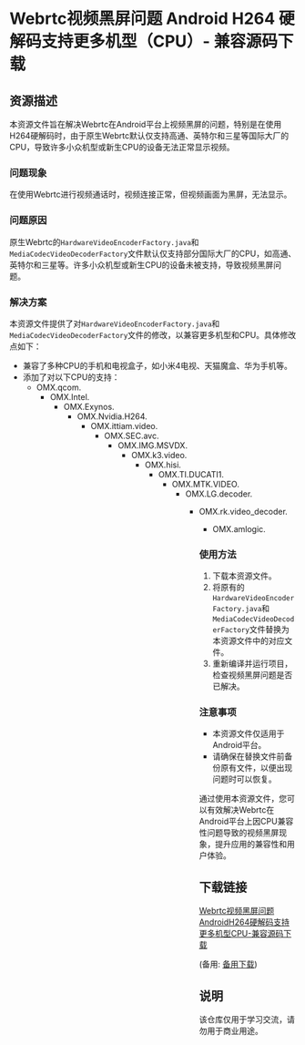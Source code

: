 # Webrtc视频黑屏问题 Android H264 硬解码支持更多机型（CPU）- 兼容源码下载

## 资源描述

本资源文件旨在解决Webrtc在Android平台上视频黑屏的问题，特别是在使用H264硬解码时，由于原生Webrtc默认仅支持高通、英特尔和三星等国际大厂的CPU，导致许多小众机型或新生CPU的设备无法正常显示视频。

### 问题现象

在使用Webrtc进行视频通话时，视频连接正常，但视频画面为黑屏，无法显示。

### 问题原因

原生Webrtc的`HardwareVideoEncoderFactory.java`和`MediaCodecVideoDecoderFactory`文件默认仅支持部分国际大厂的CPU，如高通、英特尔和三星等。许多小众机型或新生CPU的设备未被支持，导致视频黑屏问题。

### 解决方案

本资源文件提供了对`HardwareVideoEncoderFactory.java`和`MediaCodecVideoDecoderFactory`文件的修改，以兼容更多机型和CPU。具体修改点如下：

- 兼容了多种CPU的手机和电视盒子，如小米4电视、天猫魔盒、华为手机等。
- 添加了对以下CPU的支持：
  - OMX.qcom.
    - OMX.Intel.
      - OMX.Exynos.
        - OMX.Nvidia.H264.
          - OMX.ittiam.video.
            - OMX.SEC.avc.
              - OMX.IMG.MSVDX.
                - OMX.k3.video.
                  - OMX.hisi.
                    - OMX.TI.DUCATI1.
                      - OMX.MTK.VIDEO.
                        - OMX.LG.decoder.
                          - OMX.rk.video_decoder.
                            - OMX.amlogic.

                            ### 使用方法

                            1. 下载本资源文件。
                            2. 将原有的`HardwareVideoEncoderFactory.java`和`MediaCodecVideoDecoderFactory`文件替换为本资源文件中的对应文件。
                            3. 重新编译并运行项目，检查视频黑屏问题是否已解决。

                            ### 注意事项

                            - 本资源文件仅适用于Android平台。
                            - 请确保在替换文件前备份原有文件，以便出现问题时可以恢复。

                            通过使用本资源文件，您可以有效解决Webrtc在Android平台上因CPU兼容性问题导致的视频黑屏现象，提升应用的兼容性和用户体验。

                            ## 下载链接
                            [Webrtc视频黑屏问题AndroidH264硬解码支持更多机型CPU-兼容源码下载](https://pan.quark.cn/s/1f1c071799d4) 

                            (备用: [备用下载](https://pan.baidu.com/s/1s1nR2bk3wdHsXN6W_62vTg?pwd=1234))

                            ## 说明

                            该仓库仅用于学习交流，请勿用于商业用途。
